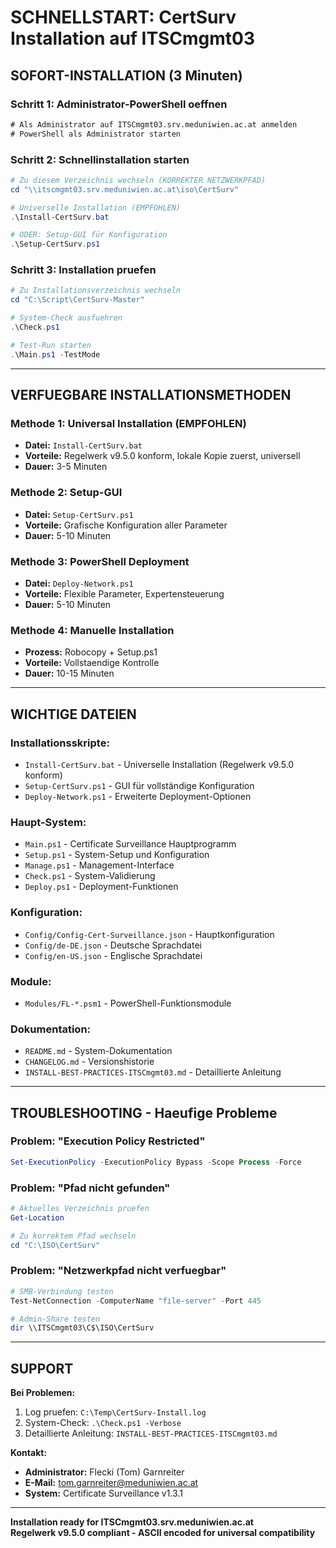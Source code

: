 # SCHNELLSTART: CertSurv Installation auf ITSCmgmt03

## SOFORT-INSTALLATION (3 Minuten)

### Schritt 1: Administrator-PowerShell oeffnen
```cmd
# Als Administrator auf ITSCmgmt03.srv.meduniwien.ac.at anmelden
# PowerShell als Administrator starten
```

### Schritt 2: Schnellinstallation starten
```powershell
# Zu diesem Verzeichnis wechseln (KORREKTER NETZWERKPFAD)
cd "\\itscmgmt03.srv.meduniwien.ac.at\iso\CertSurv"

# Universelle Installation (EMPFOHLEN)
.\Install-CertSurv.bat

# ODER: Setup-GUI für Konfiguration
.\Setup-CertSurv.ps1
```

### Schritt 3: Installation pruefen
```powershell
# Zu Installationsverzeichnis wechseln  
cd "C:\Script\CertSurv-Master"

# System-Check ausfuehren
.\Check.ps1

# Test-Run starten
.\Main.ps1 -TestMode
```

---

## VERFUEGBARE INSTALLATIONSMETHODEN

### Methode 1: Universal Installation (EMPFOHLEN)
- **Datei:** `Install-CertSurv.bat`
- **Vorteile:** Regelwerk v9.5.0 konform, lokale Kopie zuerst, universell
- **Dauer:** 3-5 Minuten

### Methode 2: Setup-GUI
- **Datei:** `Setup-CertSurv.ps1`  
- **Vorteile:** Grafische Konfiguration aller Parameter
- **Dauer:** 5-10 Minuten

### Methode 3: PowerShell Deployment
- **Datei:** `Deploy-Network.ps1`
- **Vorteile:** Flexible Parameter, Expertensteuerung
- **Dauer:** 5-10 Minuten

### Methode 4: Manuelle Installation
- **Prozess:** Robocopy + Setup.ps1
- **Vorteile:** Vollstaendige Kontrolle
- **Dauer:** 10-15 Minuten

---

## WICHTIGE DATEIEN

### Installationsskripte:
- `Install-CertSurv.bat` - Universelle Installation (Regelwerk v9.5.0 konform)
- `Setup-CertSurv.ps1` - GUI für vollständige Konfiguration  
- `Deploy-Network.ps1` - Erweiterte Deployment-Optionen

### Haupt-System:
- `Main.ps1` - Certificate Surveillance Hauptprogramm
- `Setup.ps1` - System-Setup und Konfiguration
- `Manage.ps1` - Management-Interface
- `Check.ps1` - System-Validierung
- `Deploy.ps1` - Deployment-Funktionen

### Konfiguration:
- `Config/Config-Cert-Surveillance.json` - Hauptkonfiguration
- `Config/de-DE.json` - Deutsche Sprachdatei
- `Config/en-US.json` - Englische Sprachdatei

### Module:
- `Modules/FL-*.psm1` - PowerShell-Funktionsmodule

### Dokumentation:
- `README.md` - System-Dokumentation
- `CHANGELOG.md` - Versionshistorie
- `INSTALL-BEST-PRACTICES-ITSCmgmt03.md` - Detaillierte Anleitung

---

## TROUBLESHOOTING - Haeufige Probleme

### Problem: "Execution Policy Restricted"
```powershell
Set-ExecutionPolicy -ExecutionPolicy Bypass -Scope Process -Force
```

### Problem: "Pfad nicht gefunden"
```powershell
# Aktuelles Verzeichnis pruefen
Get-Location

# Zu korrektem Pfad wechseln
cd "C:\ISO\CertSurv"
```

### Problem: "Netzwerkpfad nicht verfuegbar"
```powershell
# SMB-Verbindung testen
Test-NetConnection -ComputerName "file-server" -Port 445

# Admin-Share testen
dir \\ITSCmgmt03\C$\ISO\CertSurv
```

---

## SUPPORT

**Bei Problemen:**
1. Log pruefen: `C:\Temp\CertSurv-Install.log`
2. System-Check: `.\Check.ps1 -Verbose`
3. Detaillierte Anleitung: `INSTALL-BEST-PRACTICES-ITSCmgmt03.md`

**Kontakt:**
- **Administrator:** Flecki (Tom) Garnreiter
- **E-Mail:** tom.garnreiter@meduniwien.ac.at
- **System:** Certificate Surveillance v1.3.1

---

**Installation ready for ITSCmgmt03.srv.meduniwien.ac.at**  
**Regelwerk v9.5.0 compliant - ASCII encoded for universal compatibility**